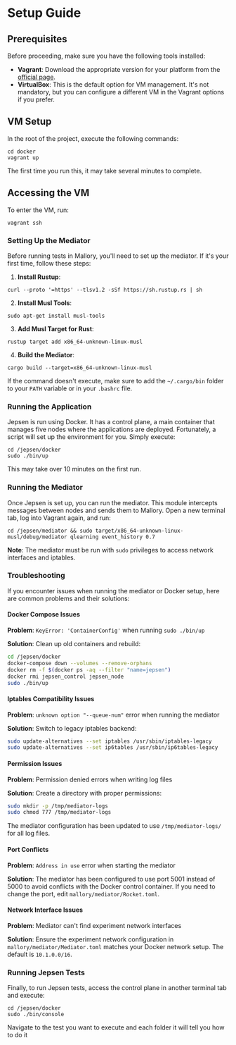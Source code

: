 # Setup Guide

## Prerequisites

Before proceeding, make sure you have the following tools installed:

- **Vagrant**: Download the appropriate version for your platform from the [official page](https://developer.hashicorp.com/vagrant/downloads).
- **VirtualBox**: This is the default option for VM management. It's not mandatory, but you can configure a different VM in the Vagrant options if you prefer.

## VM Setup

In the root of the project, execute the following commands:

```
cd docker
vagrant up
```

The first time you run this, it may take several minutes to complete.

## Accessing the VM

To enter the VM, run:

```
vagrant ssh
```

### Setting Up the Mediator

Before running tests in Mallory, you'll need to set up the mediator. If it's your first time, follow these steps:

1. **Install Rustup**:

```
curl --proto '=https' --tlsv1.2 -sSf https://sh.rustup.rs | sh
```

2. **Install Musl Tools**:

```
sudo apt-get install musl-tools
```

3. **Add Musl Target for Rust**:

```
rustup target add x86_64-unknown-linux-musl
```

4. **Build the Mediator**:

```
cargo build --target=x86_64-unknown-linux-musl
```

If the command doesn't execute, make sure to add the `~/.cargo/bin` folder to your `PATH` variable or in your `.bashrc` file.

### Running the Application

Jepsen is run using Docker. It has a control plane, a main container that manages five nodes where the applications are deployed. Fortunately, a script will set up the environment for you. Simply execute:

```
cd /jepsen/docker
sudo ./bin/up
```

This may take over 10 minutes on the first run.

### Running the Mediator

Once Jepsen is set up, you can run the mediator. This module intercepts messages between nodes and sends them to Mallory. Open a new terminal tab, log into Vagrant again, and run:

```
cd /jepsen/mediator && sudo target/x86_64-unknown-linux-musl/debug/mediator qlearning event_history 0.7
```

**Note**: The mediator must be run with `sudo` privileges to access network interfaces and iptables.

### Troubleshooting

If you encounter issues when running the mediator or Docker setup, here are common problems and their solutions:

#### Docker Compose Issues

**Problem**: `KeyError: 'ContainerConfig'` when running `sudo ./bin/up`

**Solution**: Clean up old containers and rebuild:
```bash
cd /jepsen/docker
docker-compose down --volumes --remove-orphans
docker rm -f $(docker ps -aq --filter "name=jepsen")
docker rmi jepsen_control jepsen_node
sudo ./bin/up
```

#### Iptables Compatibility Issues

**Problem**: `unknown option "--queue-num"` error when running the mediator

**Solution**: Switch to legacy iptables backend:
```bash
sudo update-alternatives --set iptables /usr/sbin/iptables-legacy
sudo update-alternatives --set ip6tables /usr/sbin/ip6tables-legacy
```

#### Permission Issues

**Problem**: Permission denied errors when writing log files

**Solution**: Create a directory with proper permissions:
```bash
sudo mkdir -p /tmp/mediator-logs
sudo chmod 777 /tmp/mediator-logs
```

The mediator configuration has been updated to use `/tmp/mediator-logs/` for all log files.

#### Port Conflicts

**Problem**: `Address in use` error when starting the mediator

**Solution**: The mediator has been configured to use port 5001 instead of 5000 to avoid conflicts with the Docker control container. If you need to change the port, edit `mallory/mediator/Rocket.toml`.

#### Network Interface Issues

**Problem**: Mediator can't find experiment network interfaces

**Solution**: Ensure the experiment network configuration in `mallory/mediator/Mediator.toml` matches your Docker network setup. The default is `10.1.0.0/16`.

### Running Jepsen Tests

Finally, to run Jepsen tests, access the control plane in another terminal tab and execute:

```
cd /jepsen/docker
sudo ./bin/console
```

Navigate to the test you want to execute and each folder it will tell you how to do it

